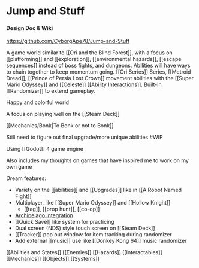 # Jump and Stuff
#### Design Doc & Wiki

https://github.com/CyborgApe78/Jump-and-Stuff

A game world similar to [[Ori and the Blind Forest]], with a focus on [[platforming]] and [[exploration]], [[environmental hazards]], [[escape sequences]] instead of boss fights, and dungeons. Abilities will have ways to chain together to keep momentum going. [[Ori Series]] Series, [[Metroid Dread]], [[Prince of Persia Lost Crown]] movement abilities with the [[Super Mario Odyssey]] and [[Celeste]] [[Ability Interactions]]. Built-in [[Randomizer]] to extend gameplay.

Happy and colorful world

A focus on playing well on the [[Steam Deck]]

[[Mechanics/Bonk|To Bonk or not to Bonk]]

Still need to figure out final upgrade/more unique abilities #WIP 

Using [[Godot]] 4 game engine

Also includes my thoughts on games that have inspired me to work on my own game

Dream features:
* Variety on the [[abilities]] and [[Upgrades]] like in [[A Robot Named Fight]]
* Multiplayer, like [[Super Mario Odyssey]] and [[Hollow Knight]]
	* [[tag]], [[prop hunt]], [[co-op]]
* [Archipelago Integration](https://archipelago.gg/)
* [[Quick Save]] like system for practicing
* Dual screen (NDS) style touch screen on [[Steam Deck]]
* [[Tracker]] pop out window for item tracking during randomizer
* Add external [[music]] use like [[Donkey Kong 64]] music randomizer

[[Abilities and States]] [[Enemies]] [[Hazards]] [[Interactables]] [[Mechanics]] [[Objects]] [[Systems]]

